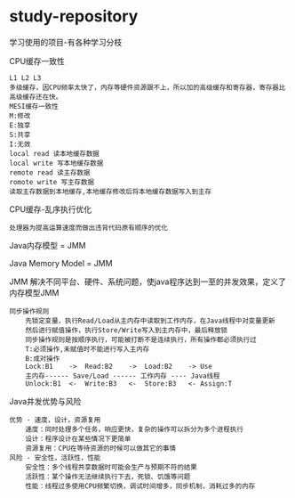 # study-repository
学习使用的项目-有各种学习分枝

CPU缓存一致性
    
    L1 L2 L3
    多级缓存，因CPU频率太快了，内存等硬件资源跟不上，所以加的高级缓存和寄存器，寄存器比高级缓存还在快。
    MESI缓存一致性
    M:修改
    E:独享
    S:共享
    I:无效
    local read 读本地缓存数据
    local write 写本地缓存数据
    remote read 读主存数据
    romote write 写主存数据
    读取主存数据到本地缓存,本地缓存修改后将本地缓存数据写入到主存
    
CPU缓存-乱序执行优化
        
    处理器为提高运算速度而做出违背代码原有顺序的优化

Java内存模型 = JMM

Java Memory Model = JMM

JMM 解决不同平台、硬件、系统问题，使java程序达到一至的并发效果，定义了内存模型JMM

    同步操作规则
        先锁定变量，执行Read/Load从主内存中读取到工作内存，在Java线程中对变量更新
        然后进行赋值操作，执行Store/Write写入到主内存中，最后释放锁
        同步操作规则是按顺序执行，可能被打断不是连续执行，所有操作都必须执行过
        T:必须操作,未赋值时不能进行写入主内存
        B:成对操作
        Lock:B1    ->  Read:B2    ->  Load:B2    -> Use
        主内存------ Save/Load ------ 工作内存 ---- Java线程
        Unlock:B1  <-  Write:B3   <-  Store:B3   <- Assign:T 
    
Java并发优势与风险
    
    优势 - 速度，设计，资源复用
        速度：同时处理多个任务，响应更快，复杂的操作可以拆分为多个进程执行
        设计：程序设计在某些情况下更简单
        资源复用：CPU在等待资源的时候可以做其它的事情
    风险 - 安全性，活跃性，性能
        安全性：多个线程共享数据时可能会生产与预期不符的结果
        活跃性：某个操作无法继续执行下去，死锁、饥饿等问题
        性能：线程过多使用CPU频繁切换，调试时间增多，同步机制，消耗过多的内存
    
 